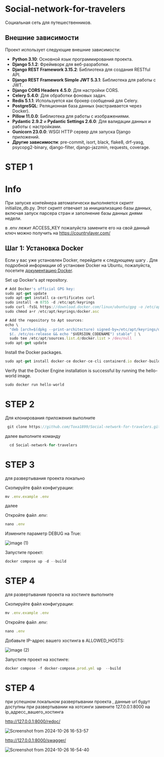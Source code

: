 # Social-network-for-travelers


<div>
  <p>Социальная сеть для путешественников.</p>

  ## Внешние зависимости

Проект использует следующие внешние зависимости:

- **Python 3.10**: Основной язык программирования проекта.
- **Django 5.1.2**: Фреймворк для веб-разработки.
- **Django REST Framework 3.15.2**: Библиотека для создания RESTful API.
- **Django REST Framework Simple JWT 5.3.1**: Библиотека для работы с JWT.
- **Django CORS Headers 4.5.0**: Для настройки CORS.
- **Celery 5.4.0**: Для обработки фоновых задач.
- **Redis 5.1.1**: Используется как брокер сообщений для Celery.
- **PostgreSQL**: Реляционная база данных (настраивается через Docker).
- **Pillow 11.0.0**: Библиотека для работы с изображениями.
- **Pydantic 2.9.2** и **Pydantic Settings 2.6.0**: Для валидации данных и работы с настройками.
- **Gunicorn 23.0.0**: WSGI HTTP сервер для запуска Django приложений.
- **Другие зависимости**: pre-commit, isort, black, flake8, drf-yasg, psycopg2-binary, django-filter, django-jazzmin, requests, coverage.
  
</div>

<div>
  <h1>
    STEP 1
  </h1>
</div>


<div>
  <h1>
    Info
  </h1>
</div>



При запуске контейнера автоматически выполняется скрипт initialize_db.py. Этот скрипт отвечает за инициализацию базы данных, включая запуск парсера стран и заполнение базы данных днями недели.

в .env лежит ACCESS_KEY 
пожалуйста замените его на свой данный ключ можно получить на <a href="https://countrylayer.com/">https://countrylayer.com/</a>


## Шаг 1: Установка Docker

Если у вас уже установлен Docker, перейдите к следующему шагу . Для подробной информации об установке Docker на Ubuntu, пожалуйста, посетите [документацию Docker](https://docs.docker.com/engine/install/ubuntu/).


Set up Docker's apt repository.
```javascript
# Add Docker's official GPG key:
sudo apt-get update
sudo apt-get install ca-certificates curl
sudo install -m 0755 -d /etc/apt/keyrings
sudo curl -fsSL https://download.docker.com/linux/ubuntu/gpg -o /etc/apt/keyrings/docker.asc
sudo chmod a+r /etc/apt/keyrings/docker.asc

# Add the repository to Apt sources:
echo \
  "deb [arch=$(dpkg --print-architecture) signed-by=/etc/apt/keyrings/docker.asc] https://download.docker.com/linux/ubuntu \
  $(. /etc/os-release && echo "$VERSION_CODENAME") stable" | \
  sudo tee /etc/apt/sources.list.d/docker.list > /dev/null
sudo apt-get update
```


Install the Docker packages.


```javascript
sudo apt-get install docker-ce docker-ce-cli containerd.io docker-buildx-plugin docker-compose-plugin
```


Verify that the Docker Engine installation is successful by running the hello-world image.

```javascript
sudo docker run hello-world
```



<div>
  <h1>
    STEP 2
  </h1>
</div>

Для клонирования приложения выполните 

```javascript
 git clone https://github.com/Toxa1899/Social-network-for-travelers.git
```

далее выполните команду 


```javascript
  cd Social-network-for-travelers
```


<div>
  <h1>
    STEP 3
  </h1>
</div

<div>
 <p> для развертывания проекта локально </p>
</div>

Скопируйте файл конфигурации:

```javascript
mv .env.example .env
```

далее 

Откройте файл .env:

```javascript
nano .env
```

Измените параметр DEBUG на True:

![image (1)](https://github.com/user-attachments/assets/3dd46a9c-e6b2-48ab-b1a3-091bae784616)


Запустите проект:
```javascript
docker compose up -d --build
```


<div>
  <h1>
    STEP 4
  </h1>
</div>

<div>
 <p> для развертывания проекта на хостинге выполните </p>
</div>

Скопируйте файл конфигурации:

```javascript
mv .env.example .env
```

Откройте файл .env:
```javascript
nano .env
```
Добавьте IP-адрес вашего хостинга в ALLOWED_HOSTS:

![image (2)](https://github.com/user-attachments/assets/37e2e75b-c111-42b9-86f4-54aba5d36962)




Запустите проект на хостинге:

```javascript
docker compose -f docker-compose.prod.yml up  --build
```

<div>
  <h1>
    STEP 4
  </h1>
</div>


при успешном  локальном развертывании проекта  , данные url будут доступны
при развертывании на хотсинги замените 127.0.0.1:8000 на ip_адресс_вашего_хостинга


<a href="http://127.0.0.1:8000/redoc/">http://127.0.0.1:8000/redoc/</a>


![Screenshot from 2024-10-26 16-53-57](https://github.com/user-attachments/assets/e40452b1-4d93-4ab1-8ddd-7f52f0be34ae)


<a href="http://127.0.0.1:8000/swagger/">http://127.0.0.1:8000/swagger/</a>

![Screenshot from 2024-10-26 16-54-40](https://github.com/user-attachments/assets/6f968c84-7f7e-4c95-b563-990ca8a88470)



